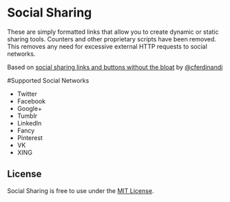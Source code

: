 # Social Sharing
These are simply formatted links that allow you to create dynamic or static sharing tools. Counters and other proprietary scripts have been removed. This removes any need for excessive external HTTP requests to social networks.

Based on [social sharing links and buttons without the bloat](https://github.com/cferdinandi/social-sharing) by [@cferdinandi](https://github.com/cferdinandi)

#Supported Social Networks
* Twitter
* Facebook
* Google+
* Tumblr
* LinkedIn
* Fancy
* Pinterest
* VK
* XING

## License
Social Sharing is free to use under the [MIT License](http://gomakethings.com/mit/).

